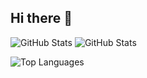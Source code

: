 ## Hi there 👋

<!--
**Mohammad-Sayyad/Mohammad-Sayyad** is a ✨ _special_ ✨ repository because its `README.md` (this file) appears on your GitHub profile.

Here are some ideas to get you started:

- 🔭 I’m currently working on ...
- 🌱 I’m currently learning ...
- 👯 I’m looking to collaborate on ...
- 🤔 I’m looking for help with ...
- 💬 Ask me about ...
- 📫 How to reach me: ...
- 😄 Pronouns: ...
- ⚡ Fun fact: ...
-->
![GitHub Stats](https://github-readme-stats.vercel.app/api?username=Mohammad-Sayyad&show_icons=true&theme=radical)
![GitHub Stats](https://github-readme-stats.vercel.app/api?username=Mohammad-Sayyad&show_icons=true&theme=radical)

![Top Languages](https://github-readme-stats.vercel.app/api/top-langs/?username=Mohammad-Sayyad&layout=compact&theme=radical)


